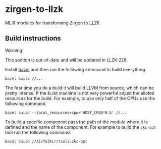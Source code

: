 # zirgen-to-llzk

MLIR modules for transforming Zirgen to LLZK

## Build instructions

> [!WARNING]
> This section is out-of-date and will be updated in LLZK-228.

Install [bazel](https://bazel.build/install) and then run the following command to build everything.

```
bazel build //...
```

The first time you do a build it will build LLVM from source, which
can be pretty intense. If the build machine is not very powerful
adjust the alloted resources for the build. For example, to use
only half of the CPUs use the following command.

```
bazel build --local_resources=cpu='HOST_CPUS*0.5' //...
```

To build a specific component pass the path of the module
where it is defined and the name of the component. For example to
build the `zkc-opt` tool run the following command.

```
bazel build //ZirToZkir/tools:zkc-opt
```
